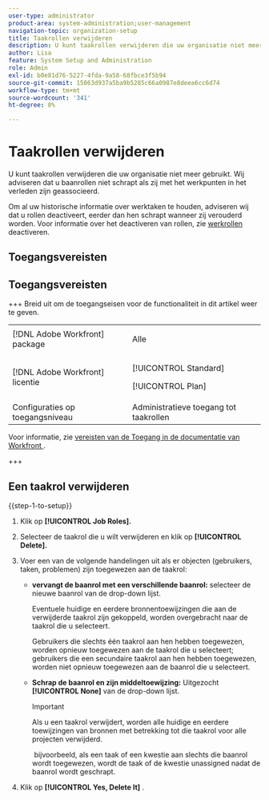 ```yaml
---
user-type: administrator
product-area: system-administration;user-management
navigation-topic: organization-setup
title: Taakrollen verwijderen
description: U kunt taakrollen verwijderen die uw organisatie niet meer gebruikt. Wij adviseren dat u baanrollen niet schrapt als zij met het werkpunten in het verleden zijn geassocieerd. Om al uw historische informatie over werktaken te houden, adviseren wij dat u rollen deactiveert, eerder dan hen schrapt wanneer zij verouderd worden. Voor informatie over het deactiveren van rollen, zie baanrollen deactiveren.
author: Lisa
feature: System Setup and Administration
role: Admin
exl-id: b0e81d76-5227-4fda-9a58-68fbce3f5b94
source-git-commit: 15063d937a5ba9b5285c66a0987e8deea6cc6d74
workflow-type: tm+mt
source-wordcount: '341'
ht-degree: 0%

---
```


# Taakrollen verwijderen

U kunt taakrollen verwijderen die uw organisatie niet meer gebruikt. Wij adviseren dat u baanrollen niet schrapt als zij met het werkpunten in het verleden zijn geassocieerd.

Om al uw historische informatie over werktaken te houden, adviseren wij dat u rollen deactiveert, eerder dan hen schrapt wanneer zij verouderd worden. Voor informatie over het deactiveren van rollen, zie [ werkrollen ](../../../administration-and-setup/set-up-workfront/organizational-setup/deactivate-job-roles.md) deactiveren.

## Toegangsvereisten

## Toegangsvereisten

+++ Breid uit om de toegangseisen voor de functionaliteit in dit artikel weer te geven.

<table style="table-layout:auto"> 
 <col> 
 <col> 
 <tbody> 
  <tr> 
   <td>[!DNL Adobe Workfront] package</td> 
   <td><p>Alle</p></td> 
  </tr> 
  <tr> 
   <td>[!DNL Adobe Workfront] licentie</td> 
   <td><p>[!UICONTROL Standard]</p>
       <p>[!UICONTROL Plan]</p></td>
  </tr> 
  <tr> 
   <td>Configuraties op toegangsniveau</td> 
   <td>Administratieve toegang tot taakrollen</td>
  </tr> 
 </tbody> 
</table>

Voor informatie, zie [ vereisten van de Toegang in de documentatie van Workfront ](/help/quicksilver/administration-and-setup/add-users/access-levels-and-object-permissions/access-level-requirements-in-documentation.md).

+++

## Een taakrol verwijderen

<!--
<p data-mc-conditions="QuicksilverOrClassic.Draft mode">(NOTE: this moved from create and manage job roles)</p>
-->

{{step-1-to-setup}}

1. Klik op **[!UICONTROL Job Roles].**
1. Selecteer de taakrol die u wilt verwijderen en klik op **[!UICONTROL Delete].**
1. Voer een van de volgende handelingen uit als er objecten (gebruikers, taken, problemen) zijn toegewezen aan de taakrol:

   * **vervangt de baanrol met een verschillende baanrol:** selecteer de nieuwe baanrol van de drop-down lijst.

     Eventuele huidige en eerdere bronnentoewijzingen die aan de verwijderde taakrol zijn gekoppeld, worden overgebracht naar de taakrol die u selecteert.

     Gebruikers die slechts één taakrol aan hen hebben toegewezen, worden opnieuw toegewezen aan de taakrol die u selecteert; gebruikers die een secundaire taakrol aan hen hebben toegewezen, worden niet opnieuw toegewezen aan de baanrol die u selecteert.

   * **Schrap de baanrol en zijn middeltoewijzing:** Uitgezocht **[!UICONTROL None]** van de drop-down lijst.

     >[!IMPORTANT]
     >
     >Als u een taakrol verwijdert, worden alle huidige en eerdere toewijzingen van bronnen met betrekking tot die taakrol voor alle projecten verwijderd.

     &#x200B; bijvoorbeeld, als een taak of een kwestie aan slechts die baanrol wordt toegewezen, wordt de taak of de kwestie unassigned nadat de baanrol wordt geschrapt.

1. Klik op **[!UICONTROL Yes, Delete It]** .
